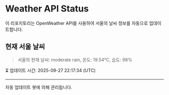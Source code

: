 
# Weather API Status

이 리포지토리는 OpenWeather API를 사용하여 서울의 날씨 정보를 자동으로 업데이트합니다.

## 현재 서울 날씨
> 서울의 현재 날씨: moderate rain, 온도: 19.54°C, 습도: 98%

⏳ 업데이트 시간: 2025-09-27 22:17:34 (UTC)

---
자동 업데이트 봇에 의해 관리됩니다.
